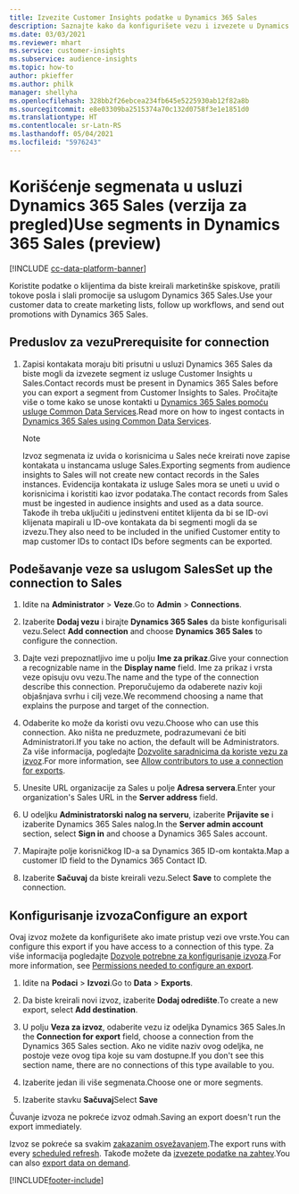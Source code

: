 ```yaml
---
title: Izvezite Customer Insights podatke u Dynamics 365 Sales
description: Saznajte kako da konfigurišete vezu i izvezete u Dynamics 365 Sales.
ms.date: 03/03/2021
ms.reviewer: mhart
ms.service: customer-insights
ms.subservice: audience-insights
ms.topic: how-to
author: pkieffer
ms.author: philk
manager: shellyha
ms.openlocfilehash: 328bb2f26ebcea234fb645e5225930ab12f82a8b
ms.sourcegitcommit: e8e03309ba2515374a70c132d0758f3e1e1851d0
ms.translationtype: HT
ms.contentlocale: sr-Latn-RS
ms.lasthandoff: 05/04/2021
ms.locfileid: "5976243"
---
```

# <a name="use-segments-in-dynamics-365-sales-preview"></a><span data-ttu-id="52c66-103">Korišćenje segmenata u usluzi Dynamics 365 Sales (verzija za pregled)</span><span class="sxs-lookup"><span data-stu-id="52c66-103">Use segments in Dynamics 365 Sales (preview)</span></span>

[!INCLUDE [cc-data-platform-banner](../includes/cc-data-platform-banner.md)]

<span data-ttu-id="52c66-104">Koristite podatke o klijentima da biste kreirali marketinške spiskove, pratili tokove posla i slali promocije sa uslugom Dynamics 365 Sales.</span><span class="sxs-lookup"><span data-stu-id="52c66-104">Use your customer data to create marketing lists, follow up workflows, and send out promotions with Dynamics 365 Sales.</span></span>

## <a name="prerequisite-for-connection"></a><span data-ttu-id="52c66-105">Preduslov za vezu</span><span class="sxs-lookup"><span data-stu-id="52c66-105">Prerequisite for connection</span></span>

1. <span data-ttu-id="52c66-106">Zapisi kontakata moraju biti prisutni u usluzi Dynamics 365 Sales da biste mogli da izvezete segment iz usluge Customer Insights u Sales.</span><span class="sxs-lookup"><span data-stu-id="52c66-106">Contact records must be present in Dynamics 365 Sales before you can export a segment from Customer Insights to Sales.</span></span> <span data-ttu-id="52c66-107">Pročitajte više o tome kako se unose kontakti u [Dynamics 365 Sales pomoću usluge Common Data Services](connect-power-query.md).</span><span class="sxs-lookup"><span data-stu-id="52c66-107">Read more on how to ingest contacts in [Dynamics 365 Sales using Common Data Services](connect-power-query.md).</span></span>

   > [!NOTE]
   > <span data-ttu-id="52c66-108">Izvoz segmenata iz uvida o korisnicima u Sales neće kreirati nove zapise kontakata u instancama usluge Sales.</span><span class="sxs-lookup"><span data-stu-id="52c66-108">Exporting segments from audience insights to Sales will not create new contact records in the Sales instances.</span></span> <span data-ttu-id="52c66-109">Evidencija kontakata iz usluge Sales mora se uneti u uvid o korisnicima i koristiti kao izvor podataka.</span><span class="sxs-lookup"><span data-stu-id="52c66-109">The contact records from Sales must be ingested in audience insights and used as a data source.</span></span> <span data-ttu-id="52c66-110">Takođe ih treba uključiti u jedinstveni entitet klijenta da bi se ID-ovi klijenata mapirali u ID-ove kontakata da bi segmenti mogli da se izvezu.</span><span class="sxs-lookup"><span data-stu-id="52c66-110">They also need to be included in the unified Customer entity to map customer IDs to contact IDs before segments can be exported.</span></span>

## <a name="set-up-the-connection-to-sales"></a><span data-ttu-id="52c66-111">Podešavanje veze sa uslugom Sales</span><span class="sxs-lookup"><span data-stu-id="52c66-111">Set up the connection to Sales</span></span>

1. <span data-ttu-id="52c66-112">Idite na **Administrator** > **Veze**.</span><span class="sxs-lookup"><span data-stu-id="52c66-112">Go to **Admin** > **Connections**.</span></span>

1. <span data-ttu-id="52c66-113">Izaberite **Dodaj vezu** i birajte **Dynamics 365 Sales** da biste konfigurisali vezu.</span><span class="sxs-lookup"><span data-stu-id="52c66-113">Select **Add connection** and choose **Dynamics 365 Sales** to configure the connection.</span></span>

1. <span data-ttu-id="52c66-114">Dajte vezi prepoznatljivo ime u polju **Ime za prikaz**.</span><span class="sxs-lookup"><span data-stu-id="52c66-114">Give your connection a recognizable name in the **Display name** field.</span></span> <span data-ttu-id="52c66-115">Ime za prikaz i vrsta veze opisuju ovu vezu.</span><span class="sxs-lookup"><span data-stu-id="52c66-115">The name and the type of the connection describe this connection.</span></span> <span data-ttu-id="52c66-116">Preporučujemo da odaberete naziv koji objašnjava svrhu i cilj veze.</span><span class="sxs-lookup"><span data-stu-id="52c66-116">We recommend choosing a name that explains the purpose and target of the connection.</span></span>

1. <span data-ttu-id="52c66-117">Odaberite ko može da koristi ovu vezu.</span><span class="sxs-lookup"><span data-stu-id="52c66-117">Choose who can use this connection.</span></span> <span data-ttu-id="52c66-118">Ako ništa ne preduzmete, podrazumevani će biti Administratori.</span><span class="sxs-lookup"><span data-stu-id="52c66-118">If you take no action, the default will be Administrators.</span></span> <span data-ttu-id="52c66-119">Za više informacija, pogledajte [Dozvolite saradnicima da koriste vezu za izvoz](connections.md#allow-contributors-to-use-a-connection-for-exports).</span><span class="sxs-lookup"><span data-stu-id="52c66-119">For more information, see [Allow contributors to use a connection for exports](connections.md#allow-contributors-to-use-a-connection-for-exports).</span></span>

1. <span data-ttu-id="52c66-120">Unesite URL organizacije za Sales u polje **Adresa servera**.</span><span class="sxs-lookup"><span data-stu-id="52c66-120">Enter your organization's Sales URL in the **Server address** field.</span></span>

1. <span data-ttu-id="52c66-121">U odeljku **Administratorski nalog na serveru**, izaberite **Prijavite se** i izaberite Dynamics 365 Sales nalog.</span><span class="sxs-lookup"><span data-stu-id="52c66-121">In the **Server admin account** section, select **Sign in** and choose a Dynamics 365 Sales account.</span></span>

1. <span data-ttu-id="52c66-122">Mapirajte polje korisničkog ID-a sa Dynamics 365 ID-om kontakta.</span><span class="sxs-lookup"><span data-stu-id="52c66-122">Map a customer ID field to the Dynamics 365 Contact ID.</span></span>

1. <span data-ttu-id="52c66-123">Izaberite **Sačuvaj** da biste kreirali vezu.</span><span class="sxs-lookup"><span data-stu-id="52c66-123">Select **Save** to complete the connection.</span></span> 

## <a name="configure-an-export"></a><span data-ttu-id="52c66-124">Konfigurisanje izvoza</span><span class="sxs-lookup"><span data-stu-id="52c66-124">Configure an export</span></span>

<span data-ttu-id="52c66-125">Ovaj izvoz možete da konfigurišete ako imate pristup vezi ove vrste.</span><span class="sxs-lookup"><span data-stu-id="52c66-125">You can configure this export if you have access to a connection of this type.</span></span> <span data-ttu-id="52c66-126">Za više informacija pogledajte [Dozvole potrebne za konfigurisanje izvoza](export-destinations.md#set-up-a-new-export).</span><span class="sxs-lookup"><span data-stu-id="52c66-126">For more information, see [Permissions needed to configure an export](export-destinations.md#set-up-a-new-export).</span></span>

1. <span data-ttu-id="52c66-127">Idite na **Podaci** > **Izvozi**.</span><span class="sxs-lookup"><span data-stu-id="52c66-127">Go to **Data** > **Exports**.</span></span>

1. <span data-ttu-id="52c66-128">Da biste kreirali novi izvoz, izaberite **Dodaj odredište**.</span><span class="sxs-lookup"><span data-stu-id="52c66-128">To create a new export, select **Add destination**.</span></span>

1. <span data-ttu-id="52c66-129">U polju **Veza za izvoz**, odaberite vezu iz odeljka Dynamics 365 Sales.</span><span class="sxs-lookup"><span data-stu-id="52c66-129">In the **Connection for export** field, choose a connection from the Dynamics 365 Sales section.</span></span> <span data-ttu-id="52c66-130">Ako ne vidite naziv ovog odeljka, ne postoje veze ovog tipa koje su vam dostupne.</span><span class="sxs-lookup"><span data-stu-id="52c66-130">If you don't see this section name, there are no connections of this type available to you.</span></span>

1. <span data-ttu-id="52c66-131">Izaberite jedan ili više segmenata.</span><span class="sxs-lookup"><span data-stu-id="52c66-131">Choose one or more segments.</span></span>

1. <span data-ttu-id="52c66-132">Izaberite stavku **Sačuvaj**</span><span class="sxs-lookup"><span data-stu-id="52c66-132">Select **Save**</span></span>

<span data-ttu-id="52c66-133">Čuvanje izvoza ne pokreće izvoz odmah.</span><span class="sxs-lookup"><span data-stu-id="52c66-133">Saving an export doesn't run the export immediately.</span></span>

<span data-ttu-id="52c66-134">Izvoz se pokreće sa svakim [zakazanim osvežavanjem](system.md#schedule-tab).</span><span class="sxs-lookup"><span data-stu-id="52c66-134">The export runs with every [scheduled refresh](system.md#schedule-tab).</span></span> <span data-ttu-id="52c66-135">Takođe možete da [izvezete podatke na zahtev](export-destinations.md#run-exports-on-demand).</span><span class="sxs-lookup"><span data-stu-id="52c66-135">You can also [export data on demand](export-destinations.md#run-exports-on-demand).</span></span> 

[!INCLUDE[footer-include](../includes/footer-banner.md)]
